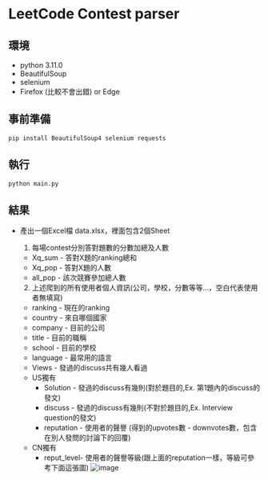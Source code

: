 # LeetCode Contest parser

## 環境
- python 3.11.0
- BeautifulSoup
- selenium
- Firefox (比較不會出錯) or Edge

## 事前準備
```python=
pip install BeautifulSoup4 selenium requests
```

## 執行
```python=
python main.py
```

## 結果
- 產出一個Excel檔 data.xlsx，裡面包含2個Sheet
  1. 每場contest分別答對題數的分數加總及人數
    - Xq_sum - 答對X題的ranking總和
    - Xq_pop - 答對X題的人數
    - all_pop - 該次競賽參加總人數

  2. 上述爬到的所有使用者個人資訊(公司，學校，分數等等...，空白代表使用者無填寫)
    - ranking - 現在的ranking
    - country - 來自哪個國家
    - company - 目前的公司
    - title   - 目前的職稱
    - school  - 目前的學校
    - language - 最常用的語言 
    - Views - 發過的discuss共有幾人看過
    - US獨有
      - Solution - 發過的discuss有幾則(對於題目的,Ex. 第1題內的discuss的發文)
      - discuss - 發過的discuss有幾則(不對於題目的,Ex. Interview question的發文)
      - reputation - 使用者的聲譽 (得到的upvotes數 - downvotes數，包含在別人發問的討論下的回覆)
    - CN獨有
      - reput_level- 使用者的聲譽等級(跟上面的reputation一樣，等級可參考下面這張圖)
      ![image]('https://github.com/TMHsu-0413/LeetCode_social_analysis/blob/main/cn_reput_level.png')
   